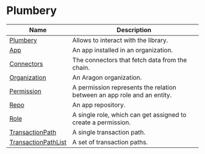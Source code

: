 # Plumbery

| Name                                            | Description                                                             |
| ----------------------------------------------- | ----------------------------------------------------------------------- |
| [Plumbery](plumbery.md)                         | Allows to interact with the library.                                    |
| [App](app.md)                                   | An app installed in an organization.                                    |
| [Connectors](connectors.md)                     | The connectors that fetch data from the chain.                          |
| [Organization](organization.md)                 | An Aragon organization.                                                 |
| [Permission](permission.md)                     | A permission represents the relation between an app role and an entity. |
| [Repo](repo.md)                                 | An app repository.                                                      |
| [Role](role.md)                                 | A single role, which can get assigned to create a permission.           |
| [TransactionPath](transaction-path.md)          | A single transaction path.                                              |
| [TransactionPathList](transaction-path-list.md) | A set of transaction paths.                                             |
